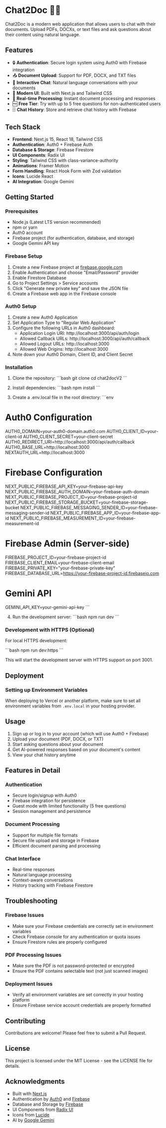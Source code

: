 # Chat2Doc 📄💬

Chat2Doc is a modern web application that allows users to chat with their documents. Upload PDFs, DOCXs, or text files and ask questions about their content using natural language.

## Features

- 🔒 **Authentication**: Secure login system using Auth0 with Firebase integration
- 📤 **Document Upload**: Support for PDF, DOCX, and TXT files
- 💬 **Interactive Chat**: Natural language conversations with your documents
- 🎨 **Modern UI**: Built with Next.js and Tailwind CSS
- 🔄 **Real-time Processing**: Instant document processing and responses
- 🆓 **Free Tier**: Try with up to 5 free questions for non-authenticated users
- 🗄️ **Chat History**: Store and retrieve chat history with Firebase

## Tech Stack

- **Frontend**: Next.js 15, React 18, Tailwind CSS
- **Authentication**: Auth0 + Firebase Auth
- **Database & Storage**: Firebase Firestore
- **UI Components**: Radix UI
- **Styling**: Tailwind CSS with class-variance-authority
- **Animations**: Framer Motion
- **Form Handling**: React Hook Form with Zod validation
- **Icons**: Lucide React
- **AI Integration**: Google Gemini

## Getting Started

### Prerequisites

- Node.js (Latest LTS version recommended)
- npm or yarn
- Auth0 account
- Firebase project (for authentication, database, and storage)
- Google Gemini API key

### Firebase Setup

1. Create a new Firebase project at [firebase.google.com](https://firebase.google.com)
2. Enable Authentication and choose "Email/Password" provider
3. Enable Firestore Database
4. Go to Project Settings > Service accounts
5. Click "Generate new private key" and save the JSON file
6. Create a Firebase web app in the Firebase console

### Auth0 Setup

1. Create a new Auth0 Application
2. Set Application Type to "Regular Web Application"
3. Configure the following URLs in Auth0 dashboard:
   - Application Login URI: http://localhost:3000/api/auth/login
   - Allowed Callback URLs: http://localhost:3000/api/auth/callback
   - Allowed Logout URLs: http://localhost:3000
   - Allowed Web Origins: http://localhost:3000
4. Note down your Auth0 Domain, Client ID, and Client Secret

### Installation

1. Clone the repository:
\`\`\`bash
git clone <repository-url>
cd chat2docV2
\`\`\`

2. Install dependencies:
\`\`\`bash
npm install
\`\`\`

3. Create a .env.local file in the root directory:
\`\`\`env
# Auth0 Configuration
AUTH0_DOMAIN=your-auth0-domain.auth0.com
AUTH0_CLIENT_ID=your-client-id
AUTH0_CLIENT_SECRET=your-client-secret
AUTH0_REDIRECT_URI=http://localhost:3000/api/auth/callback
AUTH0_BASE_URL=http://localhost:3000
NEXTAUTH_URL=http://localhost:3000

# Firebase Configuration
NEXT_PUBLIC_FIREBASE_API_KEY=your-firebase-api-key
NEXT_PUBLIC_FIREBASE_AUTH_DOMAIN=your-firebase-auth-domain
NEXT_PUBLIC_FIREBASE_PROJECT_ID=your-firebase-project-id
NEXT_PUBLIC_FIREBASE_STORAGE_BUCKET=your-firebase-storage-bucket
NEXT_PUBLIC_FIREBASE_MESSAGING_SENDER_ID=your-firebase-messaging-sender-id
NEXT_PUBLIC_FIREBASE_APP_ID=your-firebase-app-id
NEXT_PUBLIC_FIREBASE_MEASUREMENT_ID=your-firebase-measurement-id

# Firebase Admin (Server-side)
FIREBASE_PROJECT_ID=your-firebase-project-id
FIREBASE_CLIENT_EMAIL=your-firebase-client-email
FIREBASE_PRIVATE_KEY="your-firebase-private-key"
FIREBASE_DATABASE_URL=https://your-firebase-project-id.firebaseio.com

# Gemini API
GEMINI_API_KEY=your-gemini-api-key
\`\`\`

4. Run the development server:
\`\`\`bash
npm run dev
\`\`\`

### Development with HTTPS (Optional)

For local HTTPS development:

\`\`\`bash
npm run dev:https
\`\`\`

This will start the development server with HTTPS support on port 3001.

## Deployment

### Setting up Environment Variables

When deploying to Vercel or another platform, make sure to set all environment variables from `.env.local` in your hosting provider.

## Usage

1. Sign up or log in to your account (which will use Auth0 + Firebase)
2. Upload your document (PDF, DOCX, or TXT)
3. Start asking questions about your document
4. Get AI-powered responses based on your document's content
5. View your chat history anytime

## Features in Detail

### Authentication
- Secure login/signup with Auth0
- Firebase integration for persistence
- Guest mode with limited functionality (5 free questions)
- Session management and persistence

### Document Processing
- Support for multiple file formats
- Secure file upload and storage in Firebase
- Efficient document parsing and processing

### Chat Interface
- Real-time responses
- Natural language processing
- Context-aware conversations
- History tracking with Firebase Firestore

## Troubleshooting

### Firebase Issues
- Make sure your Firebase credentials are correctly set in environment variables
- Check Firebase console for any authentication or quota issues
- Ensure Firestore rules are properly configured

### PDF Processing Issues
- Make sure the PDF is not password-protected or encrypted
- Ensure the PDF contains selectable text (not just scanned images)

### Deployment Issues
- Verify all environment variables are set correctly in your hosting platform
- Ensure Firebase service account credentials are properly formatted

## Contributing

Contributions are welcome! Please feel free to submit a Pull Request.

## License

This project is licensed under the MIT License - see the LICENSE file for details.

## Acknowledgments

- Built with [Next.js](https://nextjs.org/)
- Authentication by [Auth0](https://auth0.com/) and [Firebase](https://firebase.google.com/)
- Database and Storage by [Firebase](https://firebase.google.com/)
- UI Components from [Radix UI](https://www.radix-ui.com/)
- Icons from [Lucide](https://lucide.dev/)
- AI by [Google Gemini](https://deepmind.google/technologies/gemini/)
